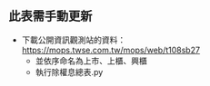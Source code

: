 ## 此表需手動更新

- 下載公開資訊觀測站的資料：https://mops.twse.com.tw/mops/web/t108sb27
    - 並依序命名為上市、上櫃、興櫃
    - 執行除權息總表.py